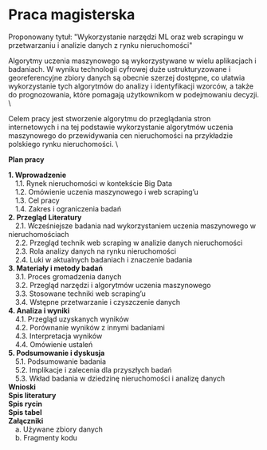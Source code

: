 # Praca magisterska 

Proponowany tytuł: "Wykorzystanie narzędzi ML oraz web scrapingu w przetwarzaniu i analizie danych z rynku nieruchomości"

Algorytmy uczenia maszynowego są wykorzystywane w wielu aplikacjach i badaniach. W wyniku technologii cyfrowej duże ustrukturyzowane i georeferencyjne zbiory danych są obecnie szerzej dostępne, co ułatwia wykorzystanie tych algorytmów do analizy i identyfikacji wzorców, a także do prognozowania, które pomagają użytkownikom w podejmowaniu decyzji. \

Celem pracy jest stworzenie algorytmu do przeglądania stron internetowych i na tej podstawie wykorzystanie algorytmów uczenia maszynowego do przewidywania cen nieruchomości na przykładzie polskiego rynku nieruchomości. \


**Plan pracy**

**1. Wprowadzenie** \
  &emsp;1.1. Rynek nieruchomości w kontekście Big Data \
  &emsp;1.2. Omówienie uczenia maszynowego i web scraping’u \
  &emsp;1.3. Cel pracy \
  &emsp;1.4. Zakres i ograniczenia badań  \
**2. Przegląd Literatury** \
  &emsp;2.1. Wcześniejsze badania nad wykorzystaniem uczenia maszynowego w nieruchomościach \
  &emsp;2.2. Przegląd technik web scraping w analizie danych nieruchomości  \
  &emsp;2.3. Rola analizy danych na rynku nieruchomości \
  &emsp;2.4. Luki w aktualnych badaniach i znaczenie badania \
**3. Materiały i metody badań**\
  &emsp;3.1. Proces gromadzenia danych \
  &emsp;3.2. Przegląd narzędzi i algorytmów uczenia maszynowego \
  &emsp;3.3. Stosowane techniki web scraping’u\
  &emsp;3.4. Wstępne przetwarzanie i czyszczenie danych \
**4. Analiza i wyniki** \
  &emsp;4.1. Przegląd uzyskanych wyników \
  &emsp;4.2. Porównanie wyników z innymi badaniami \
  &emsp;4.3. Interpretacja wyników \
  &emsp;4.4. Omówienie ustaleń\
**5. Podsumowanie i dyskusja** \
  &emsp;5.1. Podsumowanie badania \
  &emsp;5.2. Implikacje i zalecenia dla przyszłych badań \
  &emsp;5.3. Wkład badania w dziedzinę nieruchomości i analizę danych \
**Wnioski** \
**Spis literatury** \
**Spis rycin** \
**Spis tabel** \
**Załączniki** \
  &emsp;a. Używane zbiory danych \
  &emsp;b. Fragmenty kodu 

